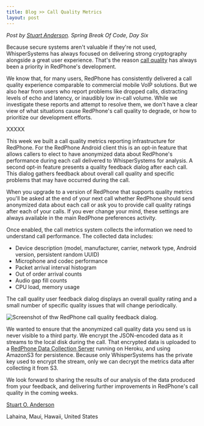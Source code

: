 ```yaml
---
title: Blog >> Call Quality Metrics
layout: post
---
```


*Post by [Stuart Anderson](https://twitter.com/emblem__). Spring Break Of Code, Day Six*

Because secure systems aren't valuable if they're not used, WhisperSystems has always focused on delivering strong 
cryptography alongside a great user experience.  That's the reason [call quality](http://www.whispersystems.org/blog/client-side-audio-quality) has always been a priority in RedPhone's development.

We know that, for many users, RedPhone has consistently delivered a call quality experience comparable to commercial 
mobile VoIP solutions.  But we also hear from users who report problems like dropped calls, distracting levels of echo 
and latency, or inaudibly low in-call volume.  While we investigate these reports and attempt to resolve them, we don't 
have a clear view of what situations cause RedPhone's call quality to degrade, or how to prioritize our development efforts.

XXXXX

This week we built a call quality metrics reporting infrastructure for RedPhone.  For the RedPhone Android client this is 
an opt-in feature that allows callers to elect to have anonymized data about RedPhone's performance during each call delivered 
to WhisperSystems for analysis.  A second opt-in feature presents a quality feedback dialog after each call.  This dialog 
gathers feedback about overall call quality and specific problems that may have occurred during the call.

When you upgrade to a version of RedPhone that supports quality metrics you'll be asked at the end of your next call 
whether RedPhone should send anonymized data about each call or ask you to provide call quality ratings after each 
of your calls.  If you ever change your mind, these settings are always available in the main RedPhone preferences activity.

Once enabled, the call metrics system collects the information we need to understand call performance.  The collected 
data includes:

 * Device description (model, manufacturer, carrier, network type, Android version, persistent random UUID)
 * Microphone and codec performance
 * Packet arrival interval histogram 
 * Out of order arrival counts
 * Audio gap fill counts
 * CPU load, memory usage

The call quality user feedback dialog displays an overall quality rating and a small number of specific quality issues 
that will change periodically.

<img src="/blog/images/call-quality-metrics.png" class="nice" alt="Screenshot of thw RedPhone call quality feedback dialog."/>

We wanted to ensure that the anonymized call quality data you send us is never visible to a third party.  We encrypt the 
JSON-encoded data as it streams to the local disk during the call.  That encrypted data is uploaded to a 
[RedPhone Data Collection Server](https://github.com/whispersystems/RedPhone-DCS) running on Heroku, and using AmazonS3 
for persistence.  Because only WhisperSystems has the private key used to encrypt the stream, only we can decrypt the 
metrics data after collecting it from S3.

We look forward to sharing the results of our analysis of the data produced from your feedback, and delivering further 
improvements in RedPhone's call quality in the coming weeks.

[Stuart O. Anderson](https://twitter.com/emblem__)

Lahaina, Maui, Hawaii, United States
